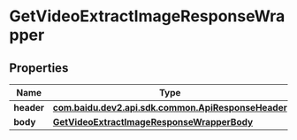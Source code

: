 

# GetVideoExtractImageResponseWrapper


## Properties

Name | Type | Description | Notes
------------ | ------------- | ------------- | -------------
**header** | [**com.baidu.dev2.api.sdk.common.ApiResponseHeader**](com.baidu.dev2.api.sdk.common.ApiResponseHeader.md) |  |  [optional]
**body** | [**GetVideoExtractImageResponseWrapperBody**](GetVideoExtractImageResponseWrapperBody.md) |  |  [optional]



